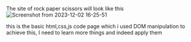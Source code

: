 The site of rock paper scissors will look like this
![Screenshot from 2023-12-02 16-25-51](https://github.com/MSSSKrishna/OdinCodes/assets/104664917/3b8c957e-b55f-4730-9a13-233b34d8f0de)

this is the basic html,css,js code page which i used DOM manipulation to achieve this,
I need to learn more things and indeed apply them
